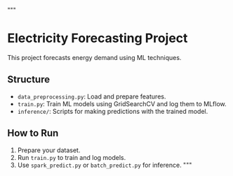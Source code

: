 """
# Electricity Forecasting Project

This project forecasts energy demand using ML techniques.

## Structure
- `data_preprocessing.py`: Load and prepare features.
- `train.py`: Train ML models using GridSearchCV and log them to MLflow.
- `inference/`: Scripts for making predictions with the trained model.

## How to Run
1. Prepare your dataset.
2. Run `train.py` to train and log models.
3. Use `spark_predict.py` or `batch_predict.py` for inference.
"""